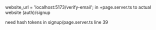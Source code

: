 website_url = 'localhost:5173/verify-email';
in +page.server.ts to actual website (auth)/signup

need hash tokens in signup/page.server.ts line 39